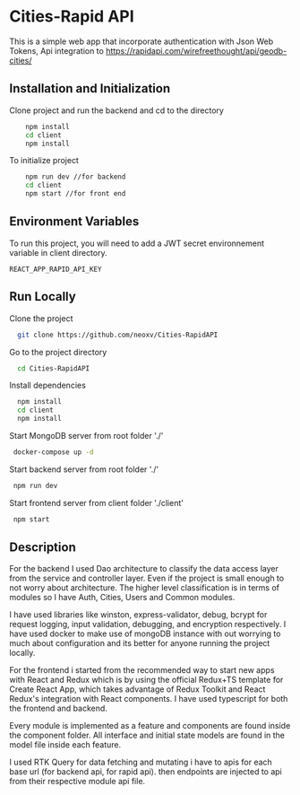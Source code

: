 
# Cities-Rapid API

This is a simple web app that incorporate authentication with Json Web Tokens, Api integration to https://rapidapi.com/wirefreethought/api/geodb-cities/ 
## Installation and Initialization

Clone project and run the backend and cd to the directory

```bash
    npm install
    cd client 
    npm install 
```
To initialize project
```bash
    npm run dev //for backend
    cd client
    npm start //for front end
```
## Environment Variables

To run this project, you will need to add a JWT secret environnement variable in client directory.

    REACT_APP_RAPID_API_KEY
  


## Run Locally

Clone the project

```bash
  git clone https://github.com/neoxv/Cities-RapidAPI
```

Go to the project directory

```bash
  cd Cities-RapidAPI
```

Install dependencies

```bash
  npm install
  cd client
  npm install
```

Start MongoDB server from root folder './'

```bash
 docker-compose up -d
```

Start backend server from root folder './'

```bash
 npm run dev
```
Start frontend server from client folder './client'

```bash
 npm start
```

## Description

For the backend I used Dao architecture to classify the data access layer from the service and controller layer. Even if the project is small enough to not worry about architecture. The higher level classification is in terms of modules so I have Auth, Cities, Users and Common modules.

I have used libraries like winston, express-validator, debug, bcrypt for request logging, input validation, debugging, and encryption respectively. I have used docker to make use of mongoDB instance with out worrying to much about configuration and its better for anyone running the project locally.

For the frontend i started from the recommended way to start new apps with React and Redux which is by using the official Redux+TS template for Create React App, which takes advantage of Redux Toolkit and React Redux's integration with React components.
I have used typescript for both the frontend and backend.

Every module is implemented as a feature and components are found inside the component folder. All interface and initial state models are found in the model file inside each feature. 

I used RTK Query for data fetching and mutating i have to apis for each base url (for backend api, for rapid api). then endpoints are injected to api from their respective module api file. 

